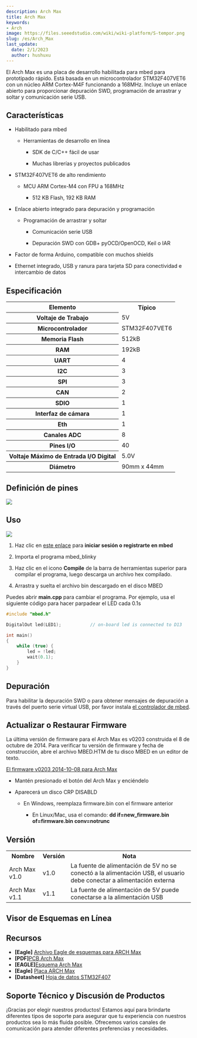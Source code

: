 ```yaml
---
description: Arch Max
title: Arch Max
keywords:
- Arch
image: https://files.seeedstudio.com/wiki/wiki-platform/S-tempor.png
slug: /es/Arch_Max
last_update:
  date: 2/1/2023
  author: hushuxu
---
```



El Arch Max es una placa de desarrollo habilitada para mbed para prototipado rápido.
Está basada en un microcontrolador STM32F407VET6 con un núcleo ARM Cortex-M4F funcionando a 168MHz. Incluye un enlace abierto para proporcionar depuración SWD, programación de arrastrar y soltar y comunicación serie USB.

##   Características  

*   Habilitado para mbed

    *   Herramientas de desarrollo en línea

        *   SDK de C/C++ fácil de usar

        *   Muchas librerías y proyectos publicados

*   STM32F407VET6 de alto rendimiento

    *   MCU ARM Cortex-M4 con FPU a 168MHz

        *   512 KB Flash, 192 KB RAM

*   Enlace abierto integrado para depuración y programación

    *   Programación de arrastrar y soltar

        *   Comunicación serie USB

        *   Depuración SWD con GDB+ pyOCD/OpenOCD, Keil o IAR

*   Factor de forma Arduino, compatible con muchos shields

*   Ethernet integrado, USB y ranura para tarjeta SD para conectividad e intercambio de datos

##   Especificación  

<table cellspacing="0" width="80%">
<tr>
<th scope="col">Elemento</th>
<th scope="col">Típico</th>
</tr>
<tr>
<th scope="row">Voltaje de Trabajo</th>
<td>5V</td>
</tr>
<tr>
<th scope="row">Microcontrolador</th>
<td>STM32F407VET6</td>
</tr>
<tr>
<th scope="row">Memoria Flash</th>
<td>512kB</td>
</tr>
<tr>
<th scope="row">RAM</th>
<td>192kB</td>
</tr>
<tr>
<th scope="row">UART</th>
<td>4</td>
</tr>
<tr>
<th scope="row">I2C</th>
<td>3</td>
</tr>
<tr>
<th scope="row">SPI</th>
<td>3</td>
</tr>
<tr>
<th scope="row">CAN</th>
<td>2</td>
</tr>
<tr>
<th scope="row">SDIO</th>
<td>1</td>
</tr>
<tr>
<th scope="row">Interfaz de cámara</th>
<td>1</td>
</tr>
<tr>
<th scope="row">Eth</th>
<td>1</td>
</tr>
<tr>
<th scope="row">Canales ADC</th>
<td>8</td>
</tr>
<tr>
<th scope="row">Pines I/O</th>
<td>40</td>
</tr>
<tr>
<th scope="row">Voltaje Máximo de Entrada I/O Digital</th>
<td>5.0V</td>
</tr>
<tr>
<th scope="row">Diámetro</th>
<td>90mm x 44mm</td>
</tr>
</table>

##   Definición de pines

![](https://files.seeedstudio.com/wiki/Arch_Max/img/Arch_Max_Pinout.png)

##   Uso

![](https://files.seeedstudio.com/wiki/Arch_Max/img/Get_started_with_mbed.png)

1.  Haz clic en [este enlace](https://developer.mbed.org/compiler/#import:/teams/mbed/code/mbed_blinky/;platform:Seeed-Arch-MAX) para **iniciar sesión o registrarte en mbed**

2.  Importa el programa mbed_blinky

3.  Haz clic en el icono **Compile** de la barra de herramientas superior para compilar el programa, luego descarga un archivo hex compilado.

4.  Arrastra y suelta el archivo bin descargado en el disco MBED

Puedes abrir **main.cpp** para cambiar el programa. Por ejemplo, usa el siguiente código para hacer parpadear el LED cada 0.1s

```c
#include "mbed.h"

DigitalOut led(LED1);           // on-board led is connected to D13

int main()
{
    while (true) {
        led = !led;
        wait(0.1);
    }
}
```

##   Depuración

Para habilitar la depuración SWD o para obtener mensajes de depuración a través del puerto serie virtual USB, por favor instala [el controlador de mbed](https://developer.mbed.org/handbook/Windows-serial-configuration).

##   Actualizar o Restaurar Firmware

La última versión de firmware para el Arch Max es v0203 construida el 8 de octubre de 2014. Para verificar tu versión de firmware y fecha de construcción, abre el archivo MBED.HTM de tu disco MBED en un editor de texto.

[El firmware v0203 2014-10-08 para Arch Max](https://developer.mbed.org/media/uploads/yihui/lpc11u35_nrf51822_if_mbed_v203_20141008.bin)

*   Mantén presionado el botón del Arch Max y enciéndelo

*   Aparecerá un disco CRP DISABLD

    *   En Windows, reemplaza firmware.bin con el firmware anterior

        *   En Linux/Mac, usa el comando: **dd if=new_firmware.bin of=firmware.bin conv=notrunc**

##   Versión

<table>
<tr>
<th>Nombre</th>
<th>Versión</th>
<th>Nota</th>
</tr>
<tr>
<td>Arch Max v1.0</td>
<td>v1.0</td>
<td>La fuente de alimentación de 5V no se conectó a la alimentación USB, el usuario debe conectar a alimentación externa</td>
</tr>
<tr>
<td>Arch Max v1.1</td>
<td>v1.1</td>
<td>La fuente de alimentación de 5V puede conectarse a la alimentación USB</td>
</tr>
</table>


## Visor de Esquemas en Línea

<div className="altium-ecad-viewer" data-project-src="https://files.seeedstudio.com/wiki/Arch_Max/res/ARCH_Max.zip" style={{borderRadius: '0px 0px 4px 4px', height: 500, borderStyle: 'solid', borderWidth: 1, borderColor: 'rgb(241, 241, 241)', overflow: 'hidden', maxWidth: 1280, maxHeight: 700, boxSizing: 'border-box'}}>
</div>


##   Recursos

- **[Eagle]**  [Archivo Eagle de esquemas para ARCH Max](https://files.seeedstudio.com/wiki/Arch_Max/res/ARCH_Max.zip)
- **[PDF]**[PCB Arch Max](https://files.seeedstudio.com/wiki/Arch_Max/res/Arch%20Max.pdf)
- **[EAGLE]**[Esquema Arch Max](https://files.seeedstudio.com/wiki/Arch_Max/res/Arch%20Max.sch)
- **[Eagle]**  [Placa ARCH Max](https://files.seeedstudio.com/wiki/Arch_Max/res/Arch%20Max.brd)
- **[Datasheet]**  [Hoja de datos STM32F407](https://files.seeedstudio.com/wiki/Arch_Max/res/STM32F407.pdf)

## Soporte Técnico y Discusión de Productos

¡Gracias por elegir nuestros productos! Estamos aquí para brindarte diferentes tipos de soporte para asegurar que tu experiencia con nuestros productos sea lo más fluida posible. Ofrecemos varios canales de comunicación para atender diferentes preferencias y necesidades.

<div class="button_tech_support_container">
<a href="https://forum.seeedstudio.com/" class="button_forum"></a> 
<a href="https://www.seeedstudio.com/contacts" class="button_email"></a>
</div>

<div class="button_tech_support_container">
<a href="https://discord.gg/eWkprNDMU7" class="button_discord"></a> 
<a href="https://github.com/Seeed-Studio/wiki-documents/discussions/69" class="button_discussion"></a>
</div>